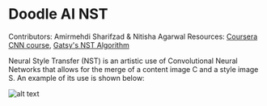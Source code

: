 # Doodle AI NST

Contributors: Amirmehdi Sharifzad & Nitisha Agarwal 
Resources: <a href="https://www.coursera.org/learn/convolutional-neural-networks/home/welcome">Coursera CNN course</a>, <a href="https://arxiv.org/pdf/1508.06576.pdf">Gatsy's NST Algorithm</a>

Neural Style Transfer (NST) is an artistic use of Convolutional Neural Networks that allows for the merge of a content image C and a style image S. An example of its use is shown below: 

![alt text]("https://github.com/nitisha121/doodle_ai/style_transfer/images/example_circle.png")
